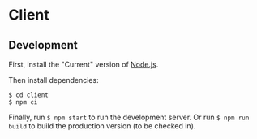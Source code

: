 # Client

## Development

First, install the "Current" version of [Node.js](https://nodejs.org/).

Then install dependencies:

```
$ cd client
$ npm ci
```

Finally, run `$ npm start` to run the development server. Or run `$ npm run build` to build the production version (to be checked in).
